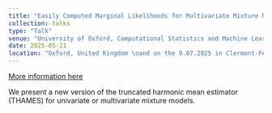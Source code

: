 ```yaml
---
title: "Easily Computed Marginal Likelihoods for Multivariate Mixture Models Using the THAMES Estimator"
collection: talks
type: "Talk"
venue: "University of Oxford, Computational Statistics and Machine Learning Group"
date: 2025-05-21
location: "Oxford, United Kingdom \nand on the 9.07.2025 in Clermont-Ferrand, France"
---
```


[More information here](https://github.com/oxcsml/ML_bazaar/wiki/Seminar)

We present a new version of the truncated harmonic mean estimator (THAMES) for univariate or multivariate mixture models.
